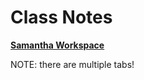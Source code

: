 # Class Notes

**[Samantha Workspace](http://samantha.fewd.us/#fork/mottaquikarim/FEWDR_04172018)**

NOTE: there are multiple tabs!
